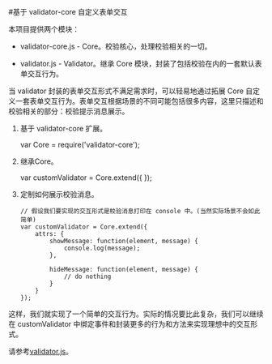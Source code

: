 #基于 validator-core 自定义表单交互

本项目提供两个模块：

*   validator-core.js - Core。校验核心，处理校验相关的一切。

*   validator.js - Validator。继承 Core 模块，封装了包括校验在内的一套默认表单交互行为。

当 validator 封装的表单交互形式不满足需求时，可以轻易地通过拓展 Core 自定义一套表单交互行为。表单交互根据场景的不同可能包括很多内容，这里只描述和校验相关的部分：校验提示消息展示。

1.  基于 validator-core 扩展。

    var Core = require('validator-core');

2.  继承Core。

    var customValidator = Core.extend({
    });

3.  定制如何展示校验消息。

        // 假设我们要实现的交互形式是校验消息打印在 console 中。(当然实际场景不会如此简单)
        var customValidator = Core.extend({
            attrs: {
                showMessage: function(element, message) {
                    console.log(message);
                },

                hideMessage: function(element, message) {
                    // do nothing
                }
            }
        });

这样，我们就实现了一个简单的交互行为。实际的情况要比此复杂，我们可以继续在 customValidator 中绑定事件和封装更多的行为和方法来实现理想中的交互形式。

请参考[validator.js](../src/validator.js)。
